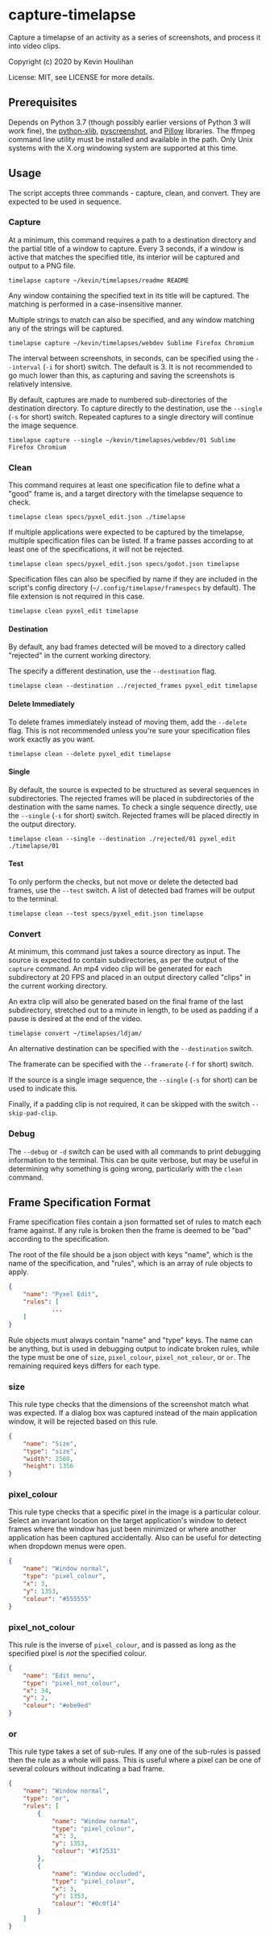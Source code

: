 # capture-timelapse

Capture a timelapse of an activity as a series of screenshots, and process it into video clips.

Copyright (c) 2020 by Kevin Houlihan

License: MIT, see LICENSE for more details.

## Prerequisites

Depends on Python 3.7 (though possibly earlier versions of Python 3 will work fine), the [python-xlib](https://github.com/python-xlib/python-xlib), [pyscreenshot](https://github.com/ponty/pyscreenshot), and [Pillow](https://python-pillow.org/) libraries. The ffmpeg command line utility must be installed and available in the path. Only Unix systems with the X.org windowing system are supported at this time.

## Usage

The script accepts three commands - capture, clean, and convert. They are expected to be used in sequence.

### Capture

At a minimum, this command requires a path to a destination directory and the partial title of a window to capture. Every 3 seconds, if a window is active that matches the specified title, its interior will be captured and output to a PNG file.

```
timelapse capture ~/kevin/timelapses/readme README
```

Any window containing the specified text in its title will be captured. The matching is performed in a case-insensitive manner.

Multiple strings to match can also be specified, and any window matching any of the strings will be captured.

```
timelapse capture ~/kevin/timelapses/webdev Sublime Firefox Chromium
```

The interval between screenshots, in seconds, can be specified using the `--interval` (`-i` for short) switch. The default is 3. It is not recommended to go much lower than this, as capturing and saving the screenshots is relatively intensive.

By default, captures are made to numbered sub-directories of the destination directory. To capture directly to the destination, use the `--single` (`-s` for short) switch. Repeated captures to a single directory will continue the image sequence.

```
timelapse capture --single ~/kevin/timelapses/webdev/01 Sublime Firefox Chromium
```

### Clean

This command requires at least one specification file to define what a "good" frame is, and a target directory with the timelapse sequence to check.

```
timelapse clean specs/pyxel_edit.json ./timelapse
```

If multiple applications were expected to be captured by the timelapse, multiple specification files can be listed. If a frame passes according to at least one of the specifications, it will not be rejected.

```
timelapse clean specs/pyxel_edit.json specs/godot.json timelapse
```

Specification files can also be specified by name if they are included in the script's config directory (`~/.config/timelapse/framespecs` by default). The file extension is not required in this case.

```
timelapse clean pyxel_edit timelapse
```

#### Destination

By default, any bad frames detected will be moved to a directory called "rejected" in the current working directory.

The specify a different destination, use the `--destination` flag.

```
timelapse clean --destination ../rejected_frames pyxel_edit timelapse
```

#### Delete Immediately

To delete frames immediately instead of moving them, add the `--delete` flag. This is not recommended unless you're sure your specification files work exactly as you want.

```
timelapse clean --delete pyxel_edit timelapse
```

#### Single

By default, the source is expected to be structured as several sequences in subdirectories. The rejected frames will be placed in subdirectories of the destination with the same names. To check a single sequence directly, use the `--single` (`-s` for short) switch. Rejected frames will be placed directly in the output directory.

```
timelapse clean --single --destination ./rejected/01 pyxel_edit ./timelapse/01
```

#### Test

To only perform the checks, but not move or delete the detected bad frames, use the `--test` switch. A list of detected bad frames will be output to the terminal.

```
timelapse clean --test specs/pyxel_edit.json timelapse
```

### Convert

At minimum, this command just takes a source directory as input. The source is expected to contain subdirectories, as per the output of the `capture` command. An mp4 video clip will be generated for each subdirectory at 20 FPS and placed in an output directory called "clips" in the current working directory.

An extra clip will also be generated based on the final frame of the last subdirectory, stretched out to a minute in length, to be used as padding if a pause is desired at the end of the video.

```
timelapse convert ~/timelapses/ldjam/
```

An alternative destination can be specified with the `--destination` switch.

The framerate can be specified with the `--framerate` (`-f` for short) switch.

If the source is a single image sequence, the `--single` (`-s` for short) can be used to indicate this.

Finally, if a padding clip is not required, it can be skipped with the switch `--skip-pad-clip`.

### Debug

The `--debug` or `-d` switch can be used with all commands to print debugging information to the terminal. This can be quite verbose, but may be useful in determining why something is going wrong, particularly with the `clean` command.

## Frame Specification Format

Frame specification files contain a json formatted set of rules to match each frame against. If any rule is broken then the frame is deemed to be "bad" according to the specification.

The root of the file should be a json object with keys "name", which is the name of the specification, and "rules", which is an array of rule objects to apply.

```json
{
    "name": "Pyxel Edit",
    "rules": [
    		...
    ]
}
```

Rule objects must always contain "name" and "type" keys. The name can be anything, but is used in debugging output to indicate broken rules, while the type must be one of `size`, `pixel_colour`, `pixel_not_colour`, or `or`. The remaining required keys differs for each type.

### size

This rule type checks that the dimensions of the screenshot match what was expected. If a dialog box was captured instead of the main application window, it will be rejected based on this rule.

```json
{
    "name": "Size",
    "type": "size",
    "width": 2560,
    "height": 1356
}
```

### pixel_colour

This rule type checks that a specific pixel in the image is a particular colour. Select an invariant location on the target application's window to detect frames where the window has just been minimized or where another application has been captured accidentally. Also can be useful for detecting when dropdown menus were open.

```json
{
    "name": "Window normal",
    "type": "pixel_colour",
    "x": 3,
    "y": 1353,
    "colour": "#555555"
}
```

### pixel_not_colour

This rule is the inverse of `pixel_colour`, and is passed as long as the specified pixel is *not* the specified colour.

```json
{
    "name": "Edit menu",
    "type": "pixel_not_colour",
    "x": 34,
    "y": 2,
    "colour": "#ebe9ed"
}
```

### or

This rule type takes a set of sub-rules. If any one of the sub-rules is passed then the rule as a whole will pass. This is useful where a pixel can be one of several colours without indicating a bad frame.

```json
{
    "name": "Window normal",
    "type": "or",
    "rules": [
        {
            "name": "Window normal",
            "type": "pixel_colour",
            "x": 3,
            "y": 1353,
            "colour": "#1f2531"
        },
        {
            "name": "Window occluded",
            "type": "pixel_colour",
            "x": 3,
            "y": 1353,
            "colour": "#0c0f14"
        }
    ]
}
```
